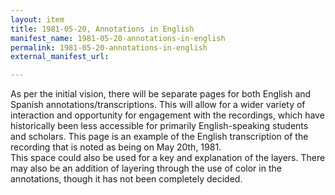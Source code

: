 ```yaml
---
layout: item
title: 1981-05-20, Annotations in English
manifest_name: 1981-05-20-annotations-in-english
permalink: 1981-05-20-annotations-in-english
external_manifest_url: 

---
```

<!-- Add an essay or interpretive material below this line,
using HTML or markdown.  Do not modify this file above this line -->
As per the initial vision, there will be separate pages for both English and Spanish annotations/transcriptions. This will allow for a wider variety of interaction and opportunity for engagement with the recordings, which have historically been less accessible for primarily English-speaking students and scholars. This page is an example of the English transcription of the recording that is noted as being on May 20th, 1981.
<br>
This space could also be used for a key and explanation of the layers. There may also be an addition of layering through the use of color in the annotations, though it has not been completely decided. 
<br>
